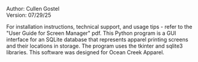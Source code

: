 Author:  Cullen Gostel  
Version: 07/29/25

For installation instructions, technical support, and usage tips - refer to the "User Guide for Screen Manager" pdf.
This Python program is a GUI interface for an SQLite database that represents apparel printing screens and their locations in storage. The program uses the tkinter and sqlite3 libraries.
This software was designed for Ocean Creek Apparel.


